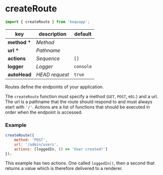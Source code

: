 # createRoute

```javascript
import { createRoute } from 'kequapp';
```

| key | description | default |
| ---- | ---- | ---- |
| **method \*** | *Method* | |
| **url \*** | *Pathname* | |
| **actions** | *Sequence* | `[]` |
| **logger** | *Logger* | `console` |
| **autoHead** | *HEAD request* | `true` |

Routes define the endpoints of your application.

The `createRoute` function must specify a method (`GET`, `POST`, etc.) and a url. The url is a pathname that the route should respond to and must always start with `'/'`. Actions are a list of functions that should be executed in order when the endpoint is accessed.

### Example

```javascript
createRoute({
    method: 'POST',
    url: '/admin/users',
    actions: [loggedIn, () => 'User created!']
});
```

This example has two actions. One called `loggedIn()`, then a second that returns a value which is therefore delivered to a renderer.
